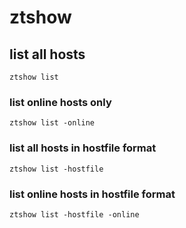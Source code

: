 # ztshow

## list all hosts
```shell
ztshow list
```

### list online hosts only
```shell
ztshow list -online
```

### list all hosts in hostfile format
```shell
ztshow list -hostfile
```

### list online hosts in hostfile format
```shell
ztshow list -hostfile -online
```
